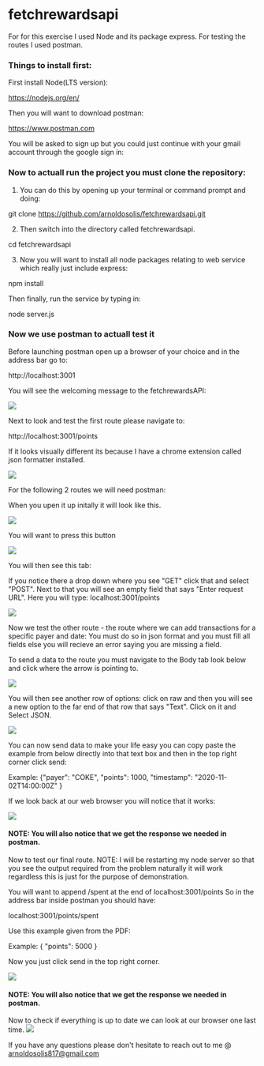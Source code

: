 # fetchrewardsapi
For for this exercise I used Node and its package express. For testing the routes I used postman.

### Things to install first:
First install Node(LTS version): 

https://nodejs.org/en/

Then you will want to download postman:

https://www.postman.com

You will be asked to sign up but you could just continue with your gmail account through the google sign in:

### Now to actuall run the project you must clone the repository:
1. You can do this by opening up your terminal or command prompt and doing:

git clone https://github.com/arnoldosolis/fetchrewardsapi.git

2. Then switch into the directory called fetchrewardsapi.

cd fetchrewardsapi 

3. Now you will want to install all node packages relating to web service which really just include express:

npm install

Then finally, run the service by typing in:

node server.js 

### Now we use postman to actuall test it
Before launching postman open up a browser of your choice and in the address bar go to:

http://localhost:3001

You will see the welcoming message to the fetchrewardsAPI:

![](images/1.png)

Next to look and test the first route please navigate to: 

http://localhost:3001/points

If it looks visually different its because I have a chrome extension called json formatter installed.

![](images/2.png)

For the following 2 routes we will need postman:

When you upen it up initally it will look like this.

![](images/3.png)

You will want to press this button

![](images/4.png)

You will then see this tab:

If you notice there a drop down where you see "GET" click that and select "POST".
Next to that you will see an empty field that says "Enter request URL". Here you will type: localhost:3001/points

![](images/5.png)

Now we test the other route - the route where we can add transactions for a specific payer and date:
You must do so in json format and you must fill all fields else you will recieve an error saying you are missing a field. 

To send a data to the route you must navigate to the Body tab look below and click where the arrow is pointing to.

![](images/6.png)

You will then see another row of options: click on raw and then you will see a new option to the far end of that row that says "Text". Click on it and Select JSON.

![](images/7.png)

You can now send data to make your life easy you can copy paste the example from below directly into that text box and then in the top right corner click send:

Example:
{"payer": "COKE", "points": 1000, "timestamp": "2020-11-02T14:00:00Z" }

If we look back at our web browser you will notice that it works:

![](images/8.png)

#### NOTE: You will also notice that we get the response we needed in postman.

Now to test our final route.
NOTE: I will be restarting my node server so that you see the output required from the problem naturally it will work regardless this is just for the purpose of demonstration.

You will want to append /spent at the end of localhost:3001/points
So in the address bar inside postman you should have:

localhost:3001/points/spent

Use this example given from the PDF:

Example: 
{ "points": 5000 }

Now you just click send in the top right corner. 

![](images/9.png)

#### NOTE: You will also notice that we get the response we needed in postman.

Now to check if everything is up to date we can look at our browser one last time.
![](images/10.png)

If you have any questions please don't hesitate to reach out to me @ arnoldosolis817@gmail.com

